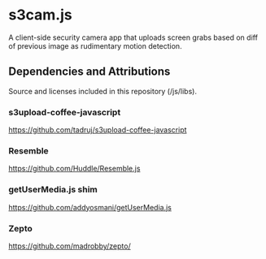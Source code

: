 # s3cam.js


A client-side security camera app that uploads screen grabs based on diff of previous image as rudimentary motion detection.



## Dependencies and Attributions

Source and licenses included in this repository (/js/libs).

### s3upload-coffee-javascript
https://github.com/tadruj/s3upload-coffee-javascript

### Resemble
https://github.com/Huddle/Resemble.js

### getUserMedia.js shim
https://github.com/addyosmani/getUserMedia.js

### Zepto
https://github.com/madrobby/zepto/